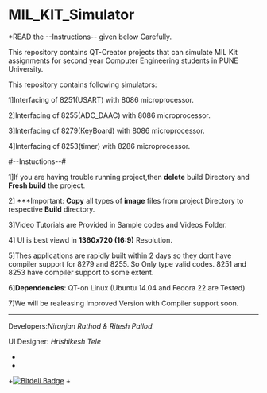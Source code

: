 # MIL_KIT_Simulator

*READ the --Instructions-- given below Carefully.

This repository contains QT-Creator projects that can simulate MIL Kit assignments 
for second year  Computer Engineering students in PUNE University.

This repository contains following simulators:

1]Interfacing of 8251(USART) with 8086 microprocessor.

2]Interfacing of 8255(ADC_DAAC) with 8086 microprocessor.

3]Interfacing of 8279(KeyBoard) with 8086 microprocessor.

4]Interfacing of 8253(timer) with 8286 microprocessor.



#--Instuctions--#

1]If you are having trouble running project,then **delete** build Directory and **Fresh build** the project.

2] ***Important: **Copy** all types of **image** files from project Directory to respective **Build** directory.

3]Video Tutorials are Provided in Sample codes and Videos Folder.

4] UI is best viewd in **1360x720 (16:9)** Resolution.

5]Thes applications are rapidly built within 2 days so they dont have compiler support for 8279 and 8255.
  So Only type valid codes. 8251 and 8253 have compiler support to some extent. 
  
6]**Dependencies**: QT-on Linux (Ubuntu 14.04 and Fedora 22 are Tested)

7]We will be realeasing Improved Version with Compiler support soon.






-------------------------------------------------------------------
Developers:*Niranjan Rathod & Ritesh Pallod.*

UI Designer: *Hrishikesh Tele*



+
+
+[![Bitdeli Badge](https://d2weczhvl823v0.cloudfront.net/aaryanUV/mil_kit_simulator/trend.png)](https://bitdeli.com/free "Bitdeli Badge")
+

